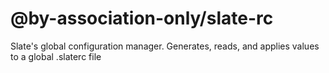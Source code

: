 # @by-association-only/slate-rc

Slate's global configuration manager. Generates, reads, and applies values to a global .slaterc file
